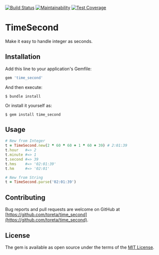 [![Build Status](https://travis-ci.com/toreta/time_second.svg?branch=master)](https://travis-ci.com/toreta/time_second)
[![Maintainability](https://api.codeclimate.com/v1/badges/73a1cfd234b42457bc79/maintainability)](https://codeclimate.com/github/toreta/time_second/maintainability)
[![Test Coverage](https://api.codeclimate.com/v1/badges/73a1cfd234b42457bc79/test_coverage)](https://codeclimate.com/github/toreta/time_second/test_coverage)

# TimeSecond

Make it easy to handle integer as seconds.

## Installation

Add this line to your application's Gemfile:

```ruby
gem 'time_second'
```

And then execute:

    $ bundle install

Or install it yourself as:

    $ gem install time_second

## Usage


``` ruby
# New from Integer
t = TimeSecond.new(2 * 60 * 60 + 1 * 60 + 39) # 2:01:39
t.hour   #=> 2
t.minute #=> 1
t.second #=> 39
t.hms    #=> '02:01:39'
t.hm     #=> '02:01'

# New from String
t = TimeSecond.parse('02:01:39')
```

## Contributing

Bug reports and pull requests are welcome on GitHub at [https://github.com/toreta/time_second](https://github.com/toreta/time_second).

## License

The gem is available as open source under the terms of the [MIT License](https://opensource.org/licenses/MIT).
